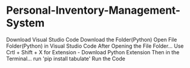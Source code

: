 # Personal-Inventory-Management-System
Download Visual Studio Code
Download the Folder(Python)
Open File Folder(Python) in Visual Studio Code
After Opening the File Folder... Use Crtl + Shift + X for Extension - Download Python Extension
Then in the Terminal... run 'pip install tabulate'
Run the Code
